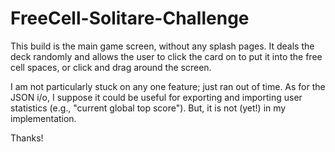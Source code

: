 # FreeCell-Solitare-Challenge

This build is the main game screen, without any splash pages. It deals the deck randomly and allows the user to click the card on to put it into the free cell spaces, or click and drag around the screen. 

I am not particularly stuck on any one feature; just ran out of time. As for the JSON i/o, I suppose it could be useful for exporting and importing user statistics (e.g., "current global top score"). But, it is not (yet!) in my implementation.

Thanks!
